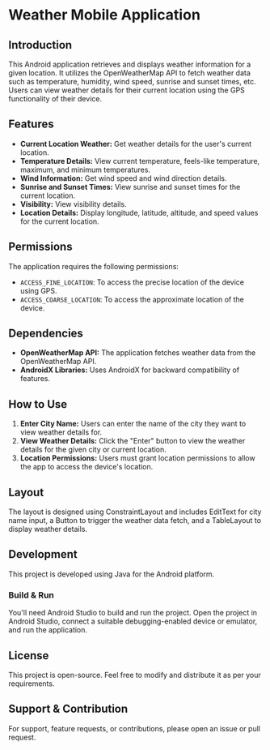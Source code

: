 # Weather Mobile Application

## Introduction

This Android application retrieves and displays weather information for a given location. It utilizes the OpenWeatherMap API to fetch weather data such as temperature, humidity, wind speed, sunrise and sunset times, etc. Users can view weather details for their current location using the GPS functionality of their device.

## Features

- **Current Location Weather:** Get weather details for the user's current location.
- **Temperature Details:** View current temperature, feels-like temperature, maximum, and minimum temperatures.
- **Wind Information:** Get wind speed and wind direction details.
- **Sunrise and Sunset Times:** View sunrise and sunset times for the current location.
- **Visibility:** View visibility details.
- **Location Details:** Display longitude, latitude, altitude, and speed values for the current location.

## Permissions

The application requires the following permissions:

- `ACCESS_FINE_LOCATION`: To access the precise location of the device using GPS.
- `ACCESS_COARSE_LOCATION`: To access the approximate location of the device.

## Dependencies

- **OpenWeatherMap API:** The application fetches weather data from the OpenWeatherMap API.
- **AndroidX Libraries:** Uses AndroidX for backward compatibility of features.

## How to Use

1. **Enter City Name:** Users can enter the name of the city they want to view weather details for.
2. **View Weather Details:** Click the "Enter" button to view the weather details for the given city or current location.
3. **Location Permissions:** Users must grant location permissions to allow the app to access the device's location.

## Layout

The layout is designed using ConstraintLayout and includes EditText for city name input, a Button to trigger the weather data fetch, and a TableLayout to display weather details.

## Development

This project is developed using Java for the Android platform.

### Build & Run

You'll need Android Studio to build and run the project. Open the project in Android Studio, connect a suitable debugging-enabled device or emulator, and run the application.

## License

This project is open-source. Feel free to modify and distribute it as per your requirements.

## Support & Contribution

For support, feature requests, or contributions, please open an issue or pull request.